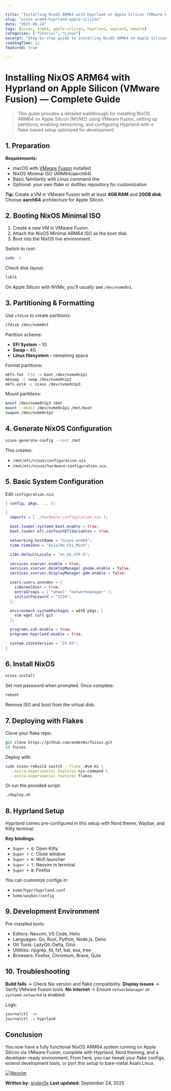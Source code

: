 ```yaml
---

title: "Installing NixOS ARM64 with Hyprland on Apple Silicon (VMware Fusion) — Complete Guide"
slug: "nixos-arm64-hyprland-apple-silicon"
date: "2025-09-24"
tags: [nixos, arm64, apple-silicon, hyprland, wayland, vmware]
categories: ["Tutorial", "Linux"]
excerpt: "Step-by-step guide to installing NixOS ARM64 on Apple Silicon with VMware Fusion, configuring partitions, setting up Hyprland, and deploying a flake-based configuration."
readingTime: 12
featured: true

---
```


# Installing NixOS ARM64 with Hyprland on Apple Silicon (VMware Fusion) — Complete Guide

> This guide provides a detailed walkthrough for installing NixOS ARM64 on Apple Silicon (M1/M2) using VMware Fusion, setting up partitions, enabling networking, and configuring Hyprland with a flake-based setup optimized for development.



## 1. Preparation

**Requirements:**

* macOS with [VMware Fusion](https://www.vmware.com/products/fusion.html) installed
* NixOS Minimal ISO (ARM64/aarch64)
* Basic familiarity with Linux command line
* Optional: your own flake or dotfiles repository for customization

**Tip:** Create a VM in VMware Fusion with at least **4GB RAM** and **20GB disk**. Choose **aarch64** architecture for Apple Silicon.



## 2. Booting NixOS Minimal ISO

1. Create a new VM in VMware Fusion.
2. Attach the NixOS Minimal ARM64 ISO as the boot disk.
3. Boot into the NixOS live environment.

Switch to root:

```bash
sudo -i
```

Check disk layout:

```bash
lsblk
```

On Apple Silicon with NVMe, you’ll usually see `/dev/nvme0n1`.



## 3. Partitioning & Formatting

Use `cfdisk` to create partitions:

```bash
cfdisk /dev/nvme0n1
```

Partition scheme:

* **EFI System** – 1G
* **Swap** – 4G
* **Linux filesystem** – remaining space

Format partitions:

```bash
mkfs.fat -F32 -n boot /dev/nvme0n1p1
mkswap -L swap /dev/nvme0n1p2
mkfs.ext4 -L nixos /dev/nvme0n1p3
```

Mount partitions:

```bash
mount /dev/nvme0n1p3 /mnt
mount --mkdir /dev/nvme0n1p1 /mnt/boot
swapon /dev/nvme0n1p2
```



## 4. Generate NixOS Configuration

```bash
nixos-generate-config --root /mnt
```

This creates:

* `/mnt/etc/nixos/configuration.nix`
* `/mnt/etc/nixos/hardware-configuration.nix`



## 5. Basic System Configuration

Edit `configuration.nix`:

```nix
{ config, pkgs, ... }:

{
  imports = [ ./hardware-configuration.nix ];

  boot.loader.systemd-boot.enable = true;
  boot.loader.efi.canTouchEfiVariables = true;

  networking.hostName = "nixos-arm64";
  time.timeZone = "Asia/Ho_Chi_Minh";

  i18n.defaultLocale = "en_US.UTF-8";

  services.xserver.enable = true;
  services.xserver.desktopManager.gnome.enable = false;
  services.xserver.displayManager.gdm.enable = false;

  users.users.anvndev = {
    isNormalUser = true;
    extraGroups = [ "wheel" "networkmanager" ];
    initialPassword = "1234";
  };

  environment.systemPackages = with pkgs; [
    vim wget curl git
  ];

  programs.zsh.enable = true;
  programs.hyprland.enable = true;

  system.stateVersion = "25.05";
}
```



## 6. Install NixOS

```bash
nixos-install
```

Set root password when prompted. Once complete:

```bash
reboot
```

Remove ISO and boot from the virtual disk.



## 7. Deploying with Flakes

Clone your flake repo:

```bash
git clone https://github.com/andev0x/fnixos.git
cd fnixos
```

Deploy with:

```bash
sudo nixos-rebuild switch --flake .#vm-m1 \
  --extra-experimental-features nix-command \
  --extra-experimental-features flakes
```

Or run the provided script:

```bash
./deploy.sh
```



## 8. Hyprland Setup

Hyprland comes pre-configured in this setup with Nord theme, Waybar, and Kitty terminal.

**Key bindings:**

* `Super + Q`: Open Kitty
* `Super + C`: Close window
* `Super + R`: Wofi launcher
* `Super + T`: Neovim in terminal
* `Super + B`: Firefox

You can customize configs in:

* `home/hypr/hyprland.conf`
* `home/waybar/config`



## 9. Development Environment

Pre-installed tools:

* Editors: Neovim, VS Code, Helix
* Languages: Go, Rust, Python, Node.js, Deno
* Git Tools: LazyGit, Delta, Gitui
* Utilities: ripgrep, fd, fzf, bat, exa, tree
* Browsers: Firefox, Chromium, Brave, Qute



## 10. Troubleshooting

**Build fails** → Check Nix version and flake compatibility.
**Display issues** → Verify VMware Fusion tools.
**No internet** → Ensure `networkmanager` or `systemd-networkd` is enabled.

Logs:

```bash
journalctl -xe
journalctl -u hyprland
```



## Conclusion

You now have a fully functional NixOS ARM64 system running on Apple Silicon via VMware Fusion, complete with Hyprland, Nord theming, and a developer-ready environment. From here, you can tweak your flake configs, extend development tools, or port this setup to bare-metal Asahi Linux.

[![Neovim](https://img.shields.io/badge/link-fnixos-blue)](https://github.com/andev0x/fnixos)



**Written by:** [andev0x](https://github.com/andev0x)
**Last updated:** September 24, 2025

